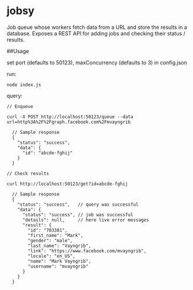 # jobsy

Job queue whose workers fetch data from a URL and store the results in a database. Exposes a REST API for adding jobs and checking their status / results.

##Usage

set port (defaults to 50123), maxConcurrency (defaults to 3) in config.json

run:

    node index.js

query:

    // Enqueue

    curl -X POST http://localhost:50123/queue --data url=http%3A%2F%2Fgraph.facebook.com%2Fmvayngrib

```
  // Sample response
  {
    "status": "success",
    "data": {
      "id": "abcde-fghij"
    }
  }
```

    // Check results

    curl http://localhost:50123/get?id=abcde-fghij

```
  // Sample response
  {
    "status": "success",   // query was successful
    "data": {
      "status": "success", // job was successful
      "details": null,     // here live error messages
      "result": {
        "id": "703381",
        "first_name": "Mark",
        "gender": "male",
        "last_name": "Vayngrib",
        "link": "https://www.facebook.com/mvayngrib",
        "locale": "en_US",
        "name": "Mark Vayngrib",
        "username": "mvayngrib"
      }
    }
  }
```
